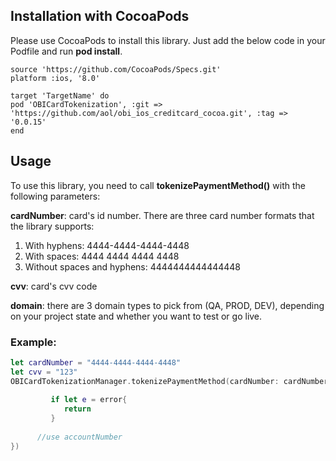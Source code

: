 ## Installation with CocoaPods

Please use CocoaPods to install this library. Just add the below code in your Podfile and run **pod install**.

```
source 'https://github.com/CocoaPods/Specs.git'
platform :ios, '8.0'

target 'TargetName' do
pod 'OBICardTokenization', :git => 'https://github.com/aol/obi_ios_creditcard_cocoa.git', :tag => '0.0.15'
end
```


## Usage

To use this library, you need to call **tokenizePaymentMethod()** with the following parameters:

**cardNumber**: card's id number. There are three card number formats that the library supports:

1. With hyphens: 4444-4444-4444-4448
2. With spaces: 4444 4444 4444 4448
3. Without spaces and hyphens: 4444444444444448

**cvv**: card's cvv code
  
**domain**: there are 3 domain types to pick from (QA, PROD, DEV), depending on your project state and whether you want to test or go live.
  
### Example:  

```swift
let cardNumber = "4444-4444-4444-4448"
let cvv = "123"
OBICardTokenizationManager.tokenizePaymentMethod(cardNumber: cardNumber, cvv: cvv, domain: .QA, completionBlock: { [weak self] (accountNumber, error) in
         
         if let e = error{
         	return
         }
         
      //use accountNumber 
})
```

